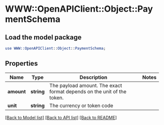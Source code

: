 # WWW::OpenAPIClient::Object::PaymentSchema

## Load the model package
```perl
use WWW::OpenAPIClient::Object::PaymentSchema;
```

## Properties
Name | Type | Description | Notes
------------ | ------------- | ------------- | -------------
**amount** | **string** | The payload amount. The exact format depends on the unit of the token. | 
**unit** | **string** | The currency or token code | 

[[Back to Model list]](../README.md#documentation-for-models) [[Back to API list]](../README.md#documentation-for-api-endpoints) [[Back to README]](../README.md)


